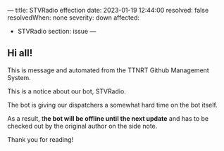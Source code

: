 —
title: STVRadio effection
date: 2023-01-19 12:44:00
resolved: false
resolvedWhen: none
severity: down
affected: 
  - STVRadio
section: issue
—
## Hi all!

This is message and automated from the TTNRT Github Management System.

This is a notice about our bot, STVRadio.

The bot is giving our dispatchers a somewhat hard time on the bot itself.

As a result, t**he bot will be offline until the next update** and has to be checked out by the original author on the side note.

Thank you for reading!
